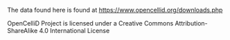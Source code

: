 The data found here is found at https://www.opencellid.org/downloads.php

OpenCelliD Project is licensed under a Creative Commons Attribution-ShareAlike 4.0 International License 
